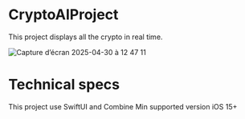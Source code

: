 # CryptoAIProject
This project displays all the crypto in real time.

![Capture d’écran 2025-04-30 à 12 47 11](https://github.com/user-attachments/assets/fc956981-69bc-4903-aebe-1617c6f24064)

# Technical specs
This project use SwiftUI and Combine
Min supported version iOS 15+


